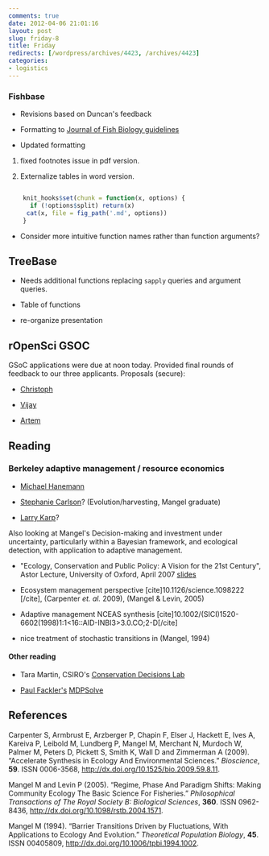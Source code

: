 ```yaml
---
comments: true
date: 2012-04-06 21:01:16
layout: post
slug: friday-8
title: Friday
redirects: [/wordpress/archives/4423, /archives/4423]
categories:
- logistics
---
```


### Fishbase







  * Revisions based on Duncan's feedback


  * Formatting to [Journal of Fish Biology guidelines](http://www.wiley.com/bw/submit.asp?ref=0022-1112)


  * Updated formatting 





  1. fixed footnotes issue in pdf version. 


  2. Externalize tables in word version.  






```r

    knit_hooks$set(chunk = function(x, options) {
      if (!options$split) return(x)
     cat(x, file = fig_path('.md', options))
    }

```

* Consider more intuitive function names rather than function arguments?





## TreeBase







  * Needs additional functions replacing `sapply` queries and argument queries.


  * Table of functions


  * re-organize presentation





## rOpenSci GSOC



GSoC applications were due at noon today.  Provided final rounds of feedback to our three applicants. Proposals (secure):





  * [Christoph](http://www.google-melange.com/gsoc/proposal/review/google/gsoc2012/christophm/9001)


  * [Vijay](http://www.google-melange.com/gsoc/proposal/review/google/gsoc2012/vijaybarve/8002)


  * [Artem](http://www.google-melange.com/gsoc/proposal/review/google/gsoc2012/lomereiter/1)





## Reading





### Berkeley adaptive management / resource economics







  * [Michael Hanemann](http://www.coastalresearchcenter.ucsb.edu/cmi/Hanemann.html)


  * [Stephanie Carlson](http://nature.berkeley.edu/carlsonlab/publications.html)? (Evolution/harvesting, Mangel graduate)


  * [Larry Karp](http://are.berkeley.edu/~karp/)?



Also looking at Mangel's Decision-making and investment under uncertainty, particularly within a Bayesian framework, and ecological detection, with application to adaptive management.



  * "Ecology, Conservation and Public Policy: A Vision for the 21st Century", Astor Lecture, University of Oxford, April 2007 [slides](http://www.soe.ucsc.edu/~msmangel/Astor%20talk.pdf)


  * Ecosystem management perspective [cite]10.1126/science.1098222 [/cite], (Carpenter _et. al._ 2009), (Mangel & Levin, 2005)


  * Adaptive management NCEAS synthesis [cite]10.1002/(SICI)1520-6602(1998)1:1<16::AID-INBI3>3.0.CO;2-D[/cite]


  * nice treatment of stochastic transitions in (Mangel, 1994)





#### Other reading







  * Tara Martin, CSIRO's [Conservation Decisions Lab](http://taramartin.org)


  * [Paul Fackler's](http://www.ag-econ.ncsu.edu/faculty/fackler/fackler.html) [MDPSolve](https://sites.google.com/site/mdpsolve/)



## References

<p>Carpenter S, Armbrust E, Arzberger P, Chapin F, Elser J, Hackett E, Ives A, Kareiva P, Leibold M, Lundberg P, Mangel M, Merchant N, Murdoch W, Palmer M, Peters D, Pickett S, Smith K, Wall D and Zimmerman A (2009).
&ldquo;Accelerate Synthesis in Ecology And Environmental Sciences.&rdquo;
<EM>Bioscience</EM>, <B>59</B>.
ISSN 0006-3568, <a href="http://dx.doi.org/10.1525/bio.2009.59.8.11">http://dx.doi.org/10.1525/bio.2009.59.8.11</a>.
<p>Mangel M and Levin P (2005).
&ldquo;Regime, Phase And Paradigm Shifts: Making Community Ecology The Basic Science For Fisheries.&rdquo;
<EM>Philosophical Transactions of The Royal Society B: Biological Sciences</EM>, <B>360</B>.
ISSN 0962-8436, <a href="http://dx.doi.org/10.1098/rstb.2004.1571">http://dx.doi.org/10.1098/rstb.2004.1571</a>.
<p>Mangel M (1994).
&ldquo;Barrier Transitions Driven by Fluctuations, With Applications to Ecology And Evolution.&rdquo;
<EM>Theoretical Population Biology</EM>, <B>45</B>.
ISSN 00405809, <a href="http://dx.doi.org/10.1006/tpbi.1994.1002">http://dx.doi.org/10.1006/tpbi.1994.1002</a>.
